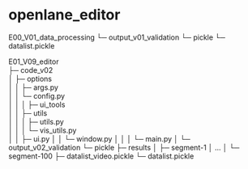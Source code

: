 # openlane_editor
E00_V01_data_processing
└─ output_v01_validation
     └─ pickle
          └─ datalist.pickle

E01_V09_editor  
├─ code_v02                               
│   ├─ options                             
│   │  ├─ args.py                          
│   │  └─ config.py     
│   │
│   ├─ ui_tools                            
│   │  ├─ utils                            
│   │  │  ├─ utils.py                      
│   │  │  └─ vis_utils.py                  
│   │  ├─ ui.py
│   │  └─ window.py
│   │
│   └─ main.py
│
└─ output_v02_validation
    └─ pickle
         ├─ results
         │   ├─ segment-1
         │   ...
         │   └─ segment-100
         ├─ datalist_video.pickle
         └─ datalist.pickle